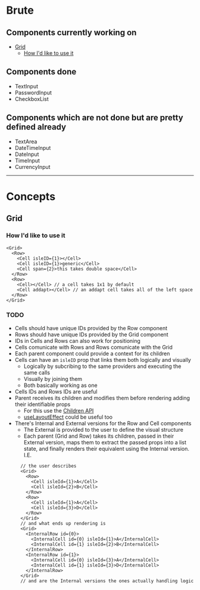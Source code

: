 # Brute

## Components currently working on
- [Grid](#grid)
  - [How I'd like to use it](#how-i'd-like-to-use-it)

## Components done
- TextInput
- PasswordInput
- CheckboxList

## Components which are not done but are pretty defined already
- TextArea
- DateTimeInput
- DateInput
- TimeInput
- CurrencyInput

---

# Concepts

## Grid

### How I'd like to use it

```react
<Grid>
  <Row>
    <Cell isleID={1}></Cell>
    <Cell isleID={1}>generic</Cell>
    <Cell span={2}>this takes double space</Cell>
  </Row>
  <Row>
    <Cell></Cell> // a cell takes 1x1 by default
    <Cell addapt></Cell> // an addapt cell takes all of the left space
  </Row>
</Grid>
```

### TODO
- Cells should have unique IDs provided by the Row component
- Rows should have unique IDs provided by the Grid component
- IDs in Cells and Rows can also work for positioning
- Cells comunicate with Rows and Rows comunicate with the Grid
- Each parent component could provide a context for its children
- Cells can have an `isleID` prop that links them both logically and visually
  - Logically by subcribing to the same providers and executing the same calls
  - Visually by joining them
  - Both basically working as one
- Cells IDs and Rows IDs are useful
- Parent receives its children and modifies them before rendering adding their identifiable props
  - For this use the [Children API](https://react.dev/reference/react/Children)
  - [useLayoutEffect](https://react.dev/reference/react/useLayoutEffect) could be useful too
- There's Internal and External versions for the Row and Cell components
  - The External is provided to the user to define the visual structure
  - Each parent (Grid and Row) takes its children, passed in their External version, maps them to extract the passed props into a list state, and finally renders their equivalent using the Internal version.
  I.E.
  ```react
    // the user describes
    <Grid>
      <Row>
        <Cell isleId={1}>A</Cell>
        <Cell isleId={2}>B</Cell>
      </Row>
      <Row>
        <Cell isleId={1}>A</Cell>
        <Cell isleId={3}>D</Cell>
      </Row>
    </Grid>
    // and what ends up rendering is
    <Grid>
      <InternalRow id={0}>
        <InternalCell id={0} isleId={1}>A</InternalCell>
        <InternalCell id={1} isleId={2}>B</InternalCell>
      </InternalRow>
      <InternalRow id={1}>
        <InternalCell id={0} isleId={3}>A</InternalCell>
        <InternalCell id={1} isleId={3}>D</InternalCell>
      </InternalRow>
    </Grid>
    // and are the Internal versions the ones actually handling logic
  ```
